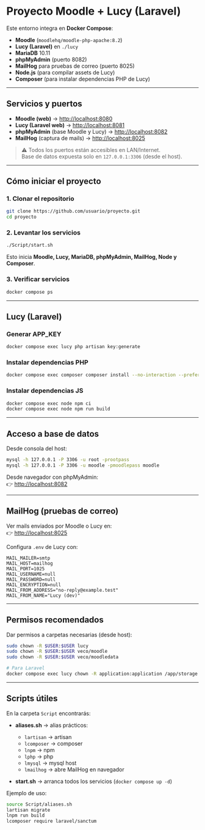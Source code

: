 # Proyecto Moodle + Lucy (Laravel)

Este entorno integra en **Docker Compose**:

- **Moodle** (`moodlehq/moodle-php-apache:8.2`)
- **Lucy (Laravel)** en `./lucy`
- **MariaDB** 10.11
- **phpMyAdmin** (puerto 8082)
- **MailHog** para pruebas de correo (puerto 8025)
- **Node.js** (para compilar assets de Lucy)
- **Composer** (para instalar dependencias PHP de Lucy)

---

## Servicios y puertos

- **Moodle (web)** → [http://localhost:8080](http://localhost:8080)
- **Lucy (Laravel web)** → [http://localhost:8081](http://localhost:8081)
- **phpMyAdmin** (base Moodle y Lucy) → [http://localhost:8082](http://localhost:8082)
- **MailHog** (captura de mails) → [http://localhost:8025](http://localhost:8025)

> ⚠️ Todos los puertos están accesibles en LAN/Internet.  
> Base de datos expuesta solo en `127.0.0.1:3306` (desde el host).

---

## Cómo iniciar el proyecto

### 1. Clonar el repositorio
```bash
git clone https://github.com/usuario/proyecto.git
cd proyecto
```

### 2. Levantar los servicios
```bash
./Script/start.sh
```

Esto inicia **Moodle, Lucy, MariaDB, phpMyAdmin, MailHog, Node y Composer**.

### 3. Verificar servicios
```bash
docker compose ps
```

---

## Lucy (Laravel)

### Generar APP_KEY
```bash
docker compose exec lucy php artisan key:generate
```

### Instalar dependencias PHP
```bash
docker compose exec composer composer install --no-interaction --prefer-dist
```

### Instalar dependencias JS
```bash
docker compose exec node npm ci
docker compose exec node npm run build
```

---

## Acceso a base de datos

Desde consola del host:
```bash
mysql -h 127.0.0.1 -P 3306 -u root -prootpass
mysql -h 127.0.0.1 -P 3306 -u moodle -pmoodlepass moodle
```

Desde navegador con phpMyAdmin:  
👉 [http://localhost:8082](http://localhost:8082)

---

## MailHog (pruebas de correo)

Ver mails enviados por Moodle o Lucy en:  
👉 [http://localhost:8025](http://localhost:8025)

Configura `.env` de Lucy con:
```env
MAIL_MAILER=smtp
MAIL_HOST=mailhog
MAIL_PORT=1025
MAIL_USERNAME=null
MAIL_PASSWORD=null
MAIL_ENCRYPTION=null
MAIL_FROM_ADDRESS="no-reply@example.test"
MAIL_FROM_NAME="Lucy (dev)"
```

---

## Permisos recomendados

Dar permisos a carpetas necesarias (desde host):

```bash
sudo chown -R $USER:$USER lucy
sudo chown -R $USER:$USER veco/moodle
sudo chown -R $USER:$USER veco/moodledata

# Para Laravel
docker compose exec lucy chown -R application:application /app/storage /app/bootstrap/cache
```

---

## Scripts útiles

En la carpeta `Script` encontrarás:

- **aliases.sh** → alias prácticos:
  - `lartisan` → artisan
  - `lcomposer` → composer
  - `lnpm` → npm
  - `lphp` → php
  - `lmysql` → mysql host
  - `lmailhog` → abre MailHog en navegador

- **start.sh** → arranca todos los servicios (`docker compose up -d`)

Ejemplo de uso:
```bash
source Script/aliases.sh
lartisan migrate
lnpm run build
lcomposer require laravel/sanctum
```

